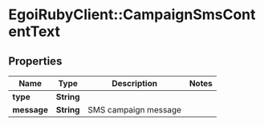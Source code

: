 # EgoiRubyClient::CampaignSmsContentText

## Properties
Name | Type | Description | Notes
------------ | ------------- | ------------- | -------------
**type** | **String** |  | 
**message** | **String** | SMS campaign message | 


